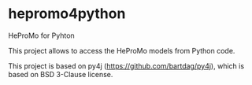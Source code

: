 # hepromo4python
HeProMo for Pyhton

This project allows to access the HeProMo models from Python code.

This project is based on py4j (https://github.com/bartdag/py4j), which is based on BSD 3-Clause license.
